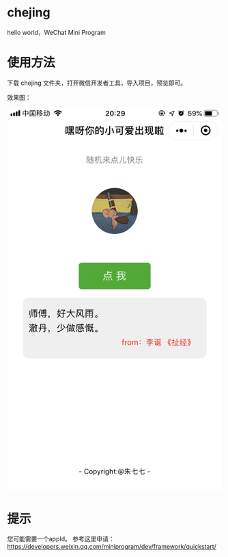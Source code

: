 # chejing
hello world，WeChat Mini Program

# 使用方法
下载 chejing 文件夹，打开微信开发者工具，导入项目，预览即可。

效果图：

![](https://github.com/May-Wang-666/chejing/blob/master/chejing.png?raw=true)

# 提示
您可能需要一个appId。
参考这里申请：https://developers.weixin.qq.com/miniprogram/dev/framework/quickstart/
